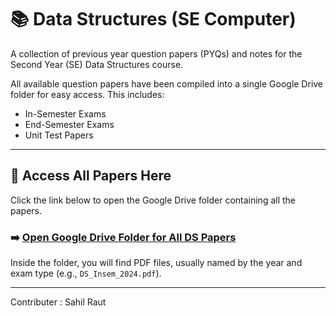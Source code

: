 
# 📚 Data Structures (SE Computer)

A collection of previous year question papers (PYQs) and notes for the Second Year (SE) Data Structures course.

All available question papers have been compiled into a single Google Drive folder for easy access. This includes:

* In-Semester Exams
* End-Semester Exams
* Unit Test Papers

---

## 📂 Access All Papers Here

Click the link below to open the Google Drive folder containing all the papers.

### ➡️ [Open Google Drive Folder for All DS Papers](httpsS://drive.google.com/drive/folders/YOUR_FOLDER_LINK_HERE)

Inside the folder, you will find PDF files, usually named by the year and exam type (e.g., `DS_Insem_2024.pdf`).

---

 Contributer : Sahil Raut


